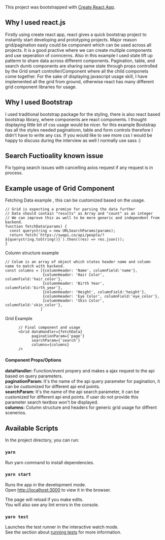 This project was bootstrapped with [Create React App](https://github.com/facebook/create-react-app).

## Why I used react.js

Firstly using create react app, react gives a quick bootstrap project to instantly start developing and prototyping projects. Major reason grid/pagination easly could be component which can be used across all projects. It is a good practive where we can create multiple components and use seperation of conncerns. Also in this example I used state lift up patterm to share data across different components.
Pagination, table, and search dumb components are sharing same state through props controlled by the Grid smart controller/Component where all the child componets come together. For the sake of displaying javascript usage skill, I have implemented all the grid from ground, otherwise react has many different grid component libraries for usage. 

## Why I used Bootstrap
I used traditional bootstrap package for the styling, there is also react based bootstrap library, where components are react components. I thought displaying little bit of css usage would be nicer.  for this example Bootstrap has all the styles needed paginationn, table and form controls therefore I didn't have to write any css. If you would like to see more css I would be happy to discuss during the interview as well I normally use sass :)

## Search Fuctioality known issue
Fix typing search issues with cancelling axios request if any request is in process.

## Example usage of Grid Component 
  
Fetching Data example , this can be customized based on the usage.
```
// Grid is expecting a promise for parsing the data further
// Data should contain "results" as Array and "count" as an integer
// We can improve this as well to be more generic and independent from backend.
function fetchData(params) {
  const querystring = new URLSearchParams(params);
  return fetch(`https://swapi.co/api/people/?${querystring.toString()}`).then((res) => res.json());
}

```

Column structure example
```
// Colum is an array of object which states header name and column name to match with backend.
const columns = [{columnHeader: 'Name', columnField:'name'}, 
                 {columnHeader: 'Hair Color', columnField:'hair_color'},
                 {columnHeader: 'Birth Year', columnField:'birth_year'},
                 {columnHeader: 'Height', columnField:'height'},
                 {columnHeader: 'Eye Color', columnField:'eye_color'},
                 {columnHeader: 'Skin Color', columnField:'skin_color'},
                ]
```

Grid Example
```
      // Final component and usage
      <Grid dataHandler={fetchData}
            paginationParam={'page'}
            searchParam={'search'}
            columns={columns}
      />
```

#### Component Props/Options
  **dataHandler:** Function/event propery and makes a ajax request to the api based on query parameters.  
  **paginationParam:** It's the name of the api query parameter for pagination, it can be customized for different api end points.  
  **searchParam:** It's the name of the api search parameter, it can be customized for different api end points. if user do not provide this parameter search textbox won't be displayed.  
  **columns:** Column structure and headers for generic grid usage for diffrent scenerios.

## Available Scripts

In the project directory, you can run:

### `yarn`

Run yarn command to install dependencies.

### `yarn start`

Runs the app in the development mode.<br />
Open [http://localhost:3000](http://localhost:3000) to view it in the browser.

The page will reload if you make edits.<br />
You will also see any lint errors in the console.

### `yarn test`

Launches the test runner in the interactive watch mode.<br />
See the section about [running tests](https://facebook.github.io/create-react-app/docs/running-tests) for more information.
